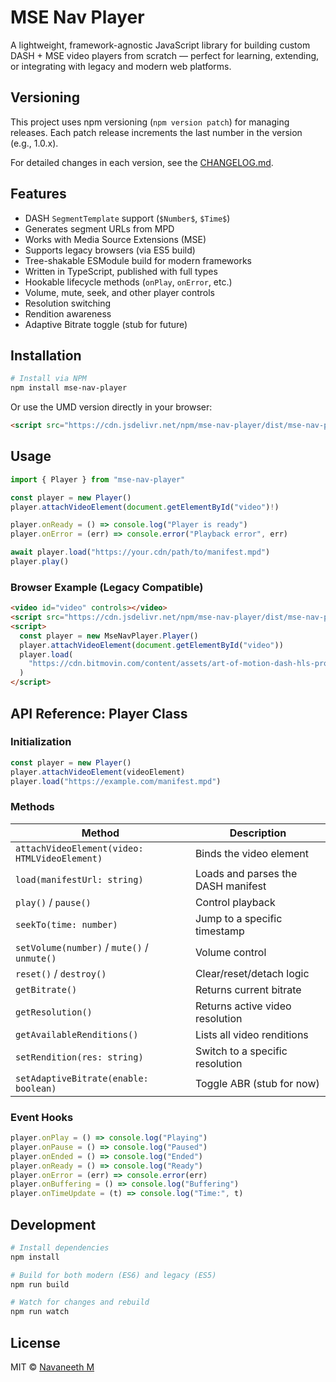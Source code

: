 # MSE Nav Player

A lightweight, framework-agnostic JavaScript library for building custom DASH + MSE video players from scratch — perfect for learning, extending, or integrating with legacy and modern web platforms.

## Versioning

This project uses npm versioning (`npm version patch`) for managing releases. Each patch release increments the last number in the version (e.g., 1.0.x).

For detailed changes in each version, see the [CHANGELOG.md](CHANGELOG.md).

## Features

- DASH `SegmentTemplate` support (`$Number$`, `$Time$`)
- Generates segment URLs from MPD
- Works with Media Source Extensions (MSE)
- Supports legacy browsers (via ES5 build)
- Tree-shakable ESModule build for modern frameworks
- Written in TypeScript, published with full types
- Hookable lifecycle methods (`onPlay`, `onError`, etc.)
- Volume, mute, seek, and other player controls
- Resolution switching
- Rendition awareness
- Adaptive Bitrate toggle (stub for future)

## Installation

```bash
# Install via NPM
npm install mse-nav-player
```

Or use the UMD version directly in your browser:

```html
<script src="https://cdn.jsdelivr.net/npm/mse-nav-player/dist/mse-nav-player.es5.js"></script>
```

## Usage

```ts
import { Player } from "mse-nav-player"

const player = new Player()
player.attachVideoElement(document.getElementById("video")!)

player.onReady = () => console.log("Player is ready")
player.onError = (err) => console.error("Playback error", err)

await player.load("https://your.cdn/path/to/manifest.mpd")
player.play()
```

### Browser Example (Legacy Compatible)

```html
<video id="video" controls></video>
<script src="https://cdn.jsdelivr.net/npm/mse-nav-player/dist/mse-nav-player.es5.js"></script>
<script>
  const player = new MseNavPlayer.Player()
  player.attachVideoElement(document.getElementById("video"))
  player.load(
    "https://cdn.bitmovin.com/content/assets/art-of-motion-dash-hls-progressive/mpds/f08e80da-bf1d-4e3d-8899-f0f6155f6efa.mpd"
  )
</script>
```

## API Reference: Player Class

### Initialization

```ts
const player = new Player()
player.attachVideoElement(videoElement)
player.load("https://example.com/manifest.mpd")
```

### Methods

| Method                                        | Description                        |
| --------------------------------------------- | ---------------------------------- |
| `attachVideoElement(video: HTMLVideoElement)` | Binds the video element            |
| `load(manifestUrl: string)`                   | Loads and parses the DASH manifest |
| `play()` / `pause()`                          | Control playback                   |
| `seekTo(time: number)`                        | Jump to a specific timestamp       |
| `setVolume(number)` / `mute()` / `unmute()`   | Volume control                     |
| `reset()` / `destroy()`                       | Clear/reset/detach logic           |
| `getBitrate()`                                | Returns current bitrate            |
| `getResolution()`                             | Returns active video resolution    |
| `getAvailableRenditions()`                    | Lists all video renditions         |
| `setRendition(res: string)`                   | Switch to a specific resolution    |
| `setAdaptiveBitrate(enable: boolean)`         | Toggle ABR (stub for now)          |

### Event Hooks

```ts
player.onPlay = () => console.log("Playing")
player.onPause = () => console.log("Paused")
player.onEnded = () => console.log("Ended")
player.onReady = () => console.log("Ready")
player.onError = (err) => console.error(err)
player.onBuffering = () => console.log("Buffering")
player.onTimeUpdate = (t) => console.log("Time:", t)
```

## Development

```bash
# Install dependencies
npm install

# Build for both modern (ES6) and legacy (ES5)
npm run build

# Watch for changes and rebuild
npm run watch
```

## License

MIT © [Navaneeth M](https://github.com/nvaneethm)
